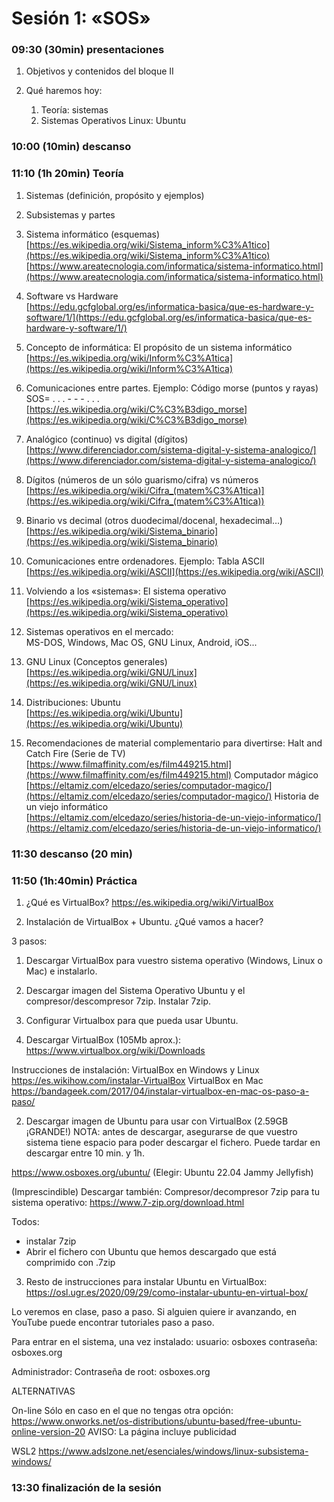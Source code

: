 # Sesión 1: «SOS»

### 09:30 (30min) presentaciones  

1.  Objetivos  y contenidos del bloque II

3.  Qué haremos hoy:
	1. Teoría: sistemas
	2. Sistemas Operativos Linux: Ubuntu

### 10:00 (10min) descanso
  
### 11:10 (1h 20min) Teoría

1.  Sistemas (definición, propósito y ejemplos)
    
2.  Subsistemas y partes
    
3.  Sistema informático (esquemas)  
    [https://es.wikipedia.org/wiki/Sistema_inform%C3%A1tico](https://es.wikipedia.org/wiki/Sistema_inform%C3%A1tico)  
    [https://www.areatecnologia.com/informatica/sistema-informatico.html](https://www.areatecnologia.com/informatica/sistema-informatico.html)
    
4.  Software vs Hardware  
    [https://edu.gcfglobal.org/es/informatica-basica/que-es-hardware-y-software/1/](https://edu.gcfglobal.org/es/informatica-basica/que-es-hardware-y-software/1/)
5.  Concepto de informática: El propósito de un sistema informático  
    [https://es.wikipedia.org/wiki/Inform%C3%A1tica](https://es.wikipedia.org/wiki/Inform%C3%A1tica)
    
6.  Comunicaciones entre partes. Ejemplo: Código morse (puntos y rayas) SOS= . . . - - - . . .   
   [https://es.wikipedia.org/wiki/C%C3%B3digo_morse](https://es.wikipedia.org/wiki/C%C3%B3digo_morse)
    
7.  Analógico (continuo) vs digital (dígitos)  
    [https://www.diferenciador.com/sistema-digital-y-sistema-analogico/](https://www.diferenciador.com/sistema-digital-y-sistema-analogico/)
    
8.  Dígitos (números de un sólo guarismo/cifra) vs números  
    [https://es.wikipedia.org/wiki/Cifra_(matem%C3%A1tica)](https://es.wikipedia.org/wiki/Cifra_(matem%C3%A1tica))
    
9.  Binario vs decimal (otros duodecimal/docenal, hexadecimal…)  
    [https://es.wikipedia.org/wiki/Sistema_binario](https://es.wikipedia.org/wiki/Sistema_binario)
    
10.  Comunicaciones entre ordenadores. Ejemplo: Tabla ASCII  
    [https://es.wikipedia.org/wiki/ASCII](https://es.wikipedia.org/wiki/ASCII)
    
11.  Volviendo a los «sistemas»: El sistema operativo  
    [https://es.wikipedia.org/wiki/Sistema_operativo](https://es.wikipedia.org/wiki/Sistema_operativo)
    
12.  Sistemas operativos en el mercado:  
    MS-DOS, Windows, Mac OS, GNU Linux, Android, iOS...
    
13.  GNU Linux (Conceptos generales)  
    [https://es.wikipedia.org/wiki/GNU/Linux](https://es.wikipedia.org/wiki/GNU/Linux)
    
14.  Distribuciones: Ubuntu  
    [https://es.wikipedia.org/wiki/Ubuntu](https://es.wikipedia.org/wiki/Ubuntu)
    
15.  Recomendaciones de material complementario para divertirse:
    Halt and Catch Fire (Serie de TV)  
    [https://www.filmaffinity.com/es/film449215.html](https://www.filmaffinity.com/es/film449215.html)
    Computador mágico  
    [https://eltamiz.com/elcedazo/series/computador-magico/](https://eltamiz.com/elcedazo/series/computador-magico/)
    Historia de un viejo informático  
    [https://eltamiz.com/elcedazo/series/historia-de-un-viejo-informatico/](https://eltamiz.com/elcedazo/series/historia-de-un-viejo-informatico/) 

### 11:30 descanso (20 min)  

### 11:50 (1h:40min) Práctica

1. ¿Qué es VirtualBox?
https://es.wikipedia.org/wiki/VirtualBox

2. Instalación de VirtualBox + Ubuntu. ¿Qué vamos a hacer?

3 pasos:
1. Descargar VirtualBox para vuestro sistema operativo (Windows, Linux o Mac) e instalarlo.
2. Descargar imagen del Sistema Operativo Ubuntu y el compresor/descompresor 7zip. Instalar 7zip.
3. Configurar Virtualbox para que pueda usar Ubuntu.

1. Descargar VirtualBox (105Mb aprox.):
https://www.virtualbox.org/wiki/Downloads

Instrucciones de instalación:
VirtualBox en Windows y Linux
https://es.wikihow.com/instalar-VirtualBox
VirtualBox en Mac
https://bandageek.com/2017/04/instalar-virtualbox-en-mac-os-paso-a-paso/

2. Descargar imagen de Ubuntu para usar con VirtualBox (2.59GB ¡GRANDE!) 
NOTA: antes de descargar, asegurarse de que vuestro sistema tiene espacio para poder descargar el fichero. Puede tardar en descargar entre 10 min. y 1h.

https://www.osboxes.org/ubuntu/
(Elegir: Ubuntu 22.04 Jammy Jellyfish)

(Imprescindible) Descargar también:
Compresor/decompresor 7zip para tu sistema operativo:
https://www.7-zip.org/download.html

Todos:
- instalar 7zip
- Abrir el fichero con Ubuntu que hemos descargado que está comprimido con .7zip

3. Resto de instrucciones para instalar Ubuntu en VirtualBox:
https://osl.ugr.es/2020/09/29/como-instalar-ubuntu-en-virtual-box/

Lo veremos en clase, paso a paso.
Si alguien quiere ir avanzando, en YouTube puede encontrar tutoriales paso a paso.

Para entrar en el sistema, una vez instalado:
usuario: osboxes
contraseña: osboxes.org

Administrador:
Contraseña de root: osboxes.org

ALTERNATIVAS

On-line
Sólo en caso en el que no tengas otra opción:
https://www.onworks.net/os-distributions/ubuntu-based/free-ubuntu-online-version-20
AVISO: La página incluye publicidad

WSL2
https://www.adslzone.net/esenciales/windows/linux-subsistema-windows/

### 13:30 finalización de la sesión